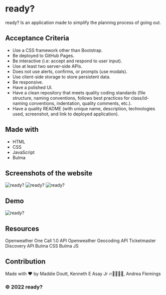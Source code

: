 # ready?
ready? Is an application made to simplify the planning process of going out.

## Acceptance Criteria

* Use a CSS framework other than Bootstrap.
* Be deployed to GitHub Pages.
* Be interactive (i.e: accept and respond to user input).
* Use at least two server-side APIs.
* Does not use alerts, confirms, or prompts (use modals).
* Use client-side storage to store persistent data.
* Be responsive.
* Have a polished UI.
* Have a clean repository that meets quality coding standards (file structure, naming conventions, follows best practices for class/id-naming conventions, indentation, quality comments, etc.).
* Have a quality README (with unique name, description, technologies used, screenshot, and link to deployed application).

## Made with
* HTML
* CSS 
* JavaScript
* Bulma



## Screenshots of the website

![ready?](../assets/images/scSHot-1.png)
![ready?](../assets/images/scShot-2.png)
![ready?](../assets/images/scShot-3.png)

## Demo
![ready?](https://drive.google.com/file/d/1mGfxauPMindl6h3sKChec8O6bY74K5di/view)




## Resources

Openweather One Call 1.0 API
Openweather Geocoding API
Ticketmaster Discovery API
Bulma CSS
Bulma JS



## Contribution
Made with ❤️ by Maddie Doutt, Kenneth E Asay Jr 🔥🌌🌳🦝🏃, Andrea Flemings

###  &copy; 2022 ready?
